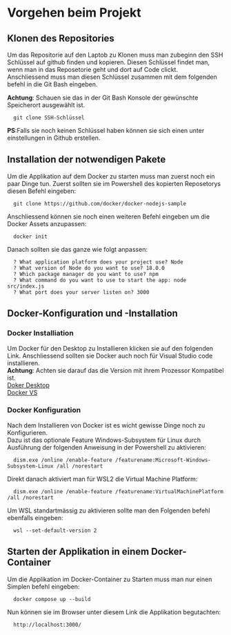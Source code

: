 # Vorgehen beim Projekt  
## Klonen des Repositories
Um das Repositorie auf den Laptob zu Klonen muss man zubeginn den SSH Schlüssel auf github finden und kopieren. Diesen Schlüssel findet man, wenn man in das     Reposetorie geht und dort auf Code clickt.  
Anschliessend muss man diesen Schlüssel zusammen mit dem folgenden befehl in die Git Bash eingeben.    

  **Achtung**: Schauen sie das in der Git Bash Konsole der gewünschte Speicherort ausgewählt ist.
  

      git clone SSH-Schlüssel
**PS**:Falls sie noch keinen Schlüssel haben können sie sich einen unter einstellungen in Github erstellen.
## Installation der notwendigen Pakete
Um die Applikation auf dem Docker zu starten muss man zuerst noch ein paar Dinge tun.
Zuerst sollten sie im Powershell des kopierten Reposetorys diesen Befehl eingeben:


      git clone https://github.com/docker/docker-nodejs-sample  
Anschliessend können sie noch einen weiteren Befehl eingeben um die Docker Assets anzupassen:


      docker init
Danach sollten sie das ganze wie folgt anpassen:


      ? What application platform does your project use? Node
      ? What version of Node do you want to use? 18.0.0
      ? Which package manager do you want to use? npm
      ? What command do you want to use to start the app: node src/index.js
      ? What port does your server listen on? 3000
## Docker-Konfiguration und -Installation  
### Docker Installiation
Um Docker für den Desktop zu Installieren klicken sie auf den folgenden Link. Anschliessend sollten sie Docker auch noch für Visual Studio code installieren.  
**Achtung**: Achten sie darauf das die Version mit ihrem Prozessor Kompatibel ist.  
[Doker Desktop](https://www.docker.com/products/docker-desktop/)   
[Docker VS](https://marketplace.visualstudio.com/items?itemName=ms-azuretools.vscode-docker)
### Docker Konfiguration
Nach dem Installieren von Docker ist es wicht gewisse Dinge noch zu Konfigurieren.  
Dazu ist das optionale Feature Windows-Subsystem für Linux durch Ausführung der folgenden Anweisung in der Powershell zu aktivieren:  


      dism.exe /online /enable-feature /featurename:Microsoft-Windows-Subsystem-Linux /all /norestart
Direkt danach aktiviert man für WSL2 die Virtual Machine Platform:


      dism.exe /online /enable-feature /featurename:VirtualMachinePlatform /all /norestart
Um WSL standartmässig zu aktivieren sollte man den Folgenden befehl ebenfalls eingeben:


      wsl --set-default-version 2
## Starten der Applikation in einem Docker-Container  
Um die Applikation im Docker-Container zu Starten muss man nur einen Simplen befehl eingeben:


      docker compose up --build
Nun können sie im Browser unter diesem Link die Applikation begutachten:


      http://localhost:3000/
